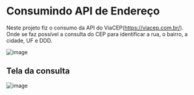# Consumindo API de Endereço

Neste projeto fiz o consumo da API do ViaCEP(https://viacep.com.br/).
Onde se faz possível a consulta do CEP para identificar a rua, o bairro, a cidade, UF e DDD.

![image](https://user-images.githubusercontent.com/108035590/214695310-dbbbf79d-50f1-4813-a8a1-3c077cb3053f.png)

## Tela da consulta

![image](https://user-images.githubusercontent.com/108035590/214696047-1a2905c2-693b-47a7-aa55-0ae9852e5809.png)
